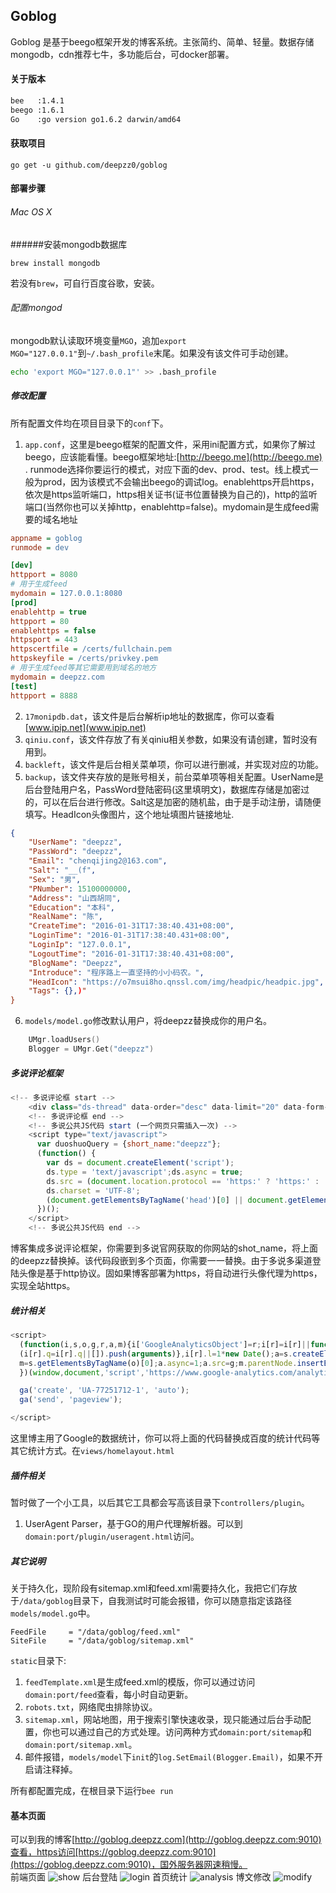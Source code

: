 ## Goblog 

Goblog 是基于beego框架开发的博客系统。主张简约、简单、轻量。数据存储mongodb，cdn推荐七牛，多功能后台，可docker部署。

#### 关于版本
``` sh
bee   :1.4.1
beego :1.6.1
Go    :go version go1.6.2 darwin/amd64
```

#### 获取项目 
```
go get -u github.com/deepzz0/goblog
```
#### 部署步骤
###### Mac OS X
######安装mongodb数据库
```
brew install mongodb
```
若没有<code>brew</code>，可自行百度谷歌，安装。
###### 配置mongod
mongodb默认读取环境变量<code>MGO</code>，追加<code>export MGO="127.0.0.1"</code>到<code>~/.bash_profile</code>末尾。如果没有该文件可手动创建。
``` sh
echo 'export MGO="127.0.0.1"' >> .bash_profile
```

##### 修改配置
所有配置文件均在项目目录下的<code>conf</code>下。  
1. <code>app.conf</code>，这里是beego框架的配置文件，采用ini配置方式，如果你了解过beego，应该能看懂。beego框架地址:[http://beego.me](http://beego.me) .
runmode选择你要运行的模式，对应下面的dev、prod、test。线上模式一般为prod，因为该模式不会输出beego的调试log。enablehttps开启https，依次是https监听端口，https相关证书(证书位置替换为自己的)，http的监听端口(当然你也可以关掉http，enablehttp=false)。mydomain是生成feed需要的域名地址
``` ini
appname = goblog
runmode = dev 

[dev]
httpport = 8080
# 用于生成feed
mydomain = 127.0.0.1:8080
[prod]
enablehttp = true
httpport = 80
enablehttps = false
httpsport = 443
httpscertfile = /certs/fullchain.pem
httpskeyfile = /certs/privkey.pem
# 用于生成feed等其它需要用到域名的地方
mydomain = deepzz.com
[test]
httpport = 8888
```
2. <code>17monipdb.dat</code>，该文件是后台解析ip地址的数据库，你可以查看[www.ipip.net](www.ipip.net)
3. <code>qiniu.conf</code>，该文件存放了有关qiniu相关参数，如果没有请创建，暂时没有用到。
4. <code>backleft</code>，该文件是后台相关菜单项，你可以进行删减，并实现对应的功能。
5. <code>backup</code>，该文件夹存放的是账号相关，前台菜单项等相关配置。UserName是后台登陆用户名，PassWord登陆密码(这里填明文)，数据库存储是加密过的，可以在后台进行修改。Salt这是加密的随机盐，由于是手动注册，请随便填写。HeadIcon头像图片，这个地址填图片链接地址.
``` json
{
    "UserName": "deepzz",
    "PassWord": "deepzz",
    "Email": "chenqijing2@163.com",
    "Salt": "__(f",
    "Sex": "男",
    "PNumber": 15100000000,
    "Address": "山西胡同",
    "Education": "本科",
    "RealName": "陈",
    "CreateTime": "2016-01-31T17:38:40.431+08:00",
    "LoginTime": "2016-01-31T17:38:40.431+08:00",
    "LoginIp": "127.0.0.1",
    "LogoutTime": "2016-01-31T17:38:40.431+08:00",
    "BlogName": "Deepzz",
    "Introduce": "程序路上一直坚持的小小码农。",
    "HeadIcon": "https://o7msui8ho.qnssl.com/img/headpic/headpic.jpg",
    "Tags": {},)"
}
```
6. <code>models/model.go</code>修改默认用户，将deepzz替换成你的用户名。
``` go
	UMgr.loadUsers()
	Blogger = UMgr.Get("deepzz")
```

##### 多说评论框架  
``` js
<!-- 多说评论框 start -->
    <div class="ds-thread" data-order="desc" data-limit="20" data-form-position="top" data-thread-key="{{.ID}}" data-title="{{.Title}}" data-url="{{$.Domain}}/{{.URL}}"></div>
    <!-- 多说评论框 end -->
    <!-- 多说公共JS代码 start (一个网页只需插入一次) -->
    <script type="text/javascript">
      var duoshuoQuery = {short_name:"deepzz"};
      (function() {
        var ds = document.createElement('script');
        ds.type = 'text/javascript';ds.async = true;
        ds.src = (document.location.protocol == 'https:' ? 'https:' : 'http:') + '//static.duoshuo.com/embed.js';
        ds.charset = 'UTF-8';
        (document.getElementsByTagName('head')[0] || document.getElementsByTagName('body')[0]).appendChild(ds);
      })();
    </script>
    <!-- 多说公共JS代码 end -->
```
博客集成多说评论框架，你需要到多说官网获取的你网站的shot_name，将上面的deepzz替换掉。该代码段嵌到多个页面，你需要一一替换。由于多说多渠道登陆头像是基于http协议。固如果博客部署为https，将自动进行头像代理为https，实现全站https。

##### 统计相关  
``` js
<script>
  (function(i,s,o,g,r,a,m){i['GoogleAnalyticsObject']=r;i[r]=i[r]||function(){
  (i[r].q=i[r].q||[]).push(arguments)},i[r].l=1*new Date();a=s.createElement(o),
  m=s.getElementsByTagName(o)[0];a.async=1;a.src=g;m.parentNode.insertBefore(a,m)
  })(window,document,'script','https://www.google-analytics.com/analytics.js','ga');

  ga('create', 'UA-77251712-1', 'auto');
  ga('send', 'pageview');

</script>
```

这里博主用了Google的数据统计，你可以将上面的代码替换成百度的统计代码等其它统计方式。在<code>views/homelayout.html</code>

##### 插件相关  
暂时做了一个小工具，以后其它工具都会写高该目录下<code>controllers/plugin</code>。

1. UserAgent Parser，基于GO的用户代理解析器。可以到<code>domain:port/plugin/useragent.html</code>访问。

##### 其它说明  
关于持久化，现阶段有sitemap.xml和feed.xml需要持久化，我把它们存放于<code>/data/goblog</code>目录下，自我测试时可能会报错，你可以随意指定该路径<code>models/model.go</code>中。
```
FeedFile     = "/data/goblog/feed.xml"
SiteFile     = "/data/goblog/sitemap.xml"
```

<code>static</code>目录下:

1. <code>feedTemplate.xml</code>是生成feed.xml的模版，你可以通过访问<code>domain:port/feed</code>查看，每小时自动更新。
2. <code>robots.txt</code>，网络爬虫排除协议。
3. <code>sitemap.xml</code>，网站地图，用于搜索引擎快速收录，现只能通过后台手动配置，你也可以通过自己的方式处理。访问两种方式<code>domain:port/sitemap</code>和<code>domain:port/sitemap.xml</code>。
4. 邮件报错，<code>models/model</code>下<code>init</code>的<code>log.SetEmail(Blogger.Email)</code>，如果不开启请注释掉。

所有都配置完成，在根目录下运行<code>bee run</code>

#### 基本页面 
可以到我的博客[http://goblog.deepzz.com](http://goblog.deepzz.com:9010)查看，https访问[https://goblog.deepzz.com:9010](https://goblog.deepzz.com:9010)，国外服务器网速稍慢。  
前端页面
![show](https://deepzz.com/img/home.png)
后台登陆
![login](https://o7msui8ho.qnssl.com/img/login.png)
首页统计
![analysis](https://o7msui8ho.qnssl.com/img/analysis.png)
博文修改
![modify](https://o7msui8ho.qnssl.com/img/modify.png)
